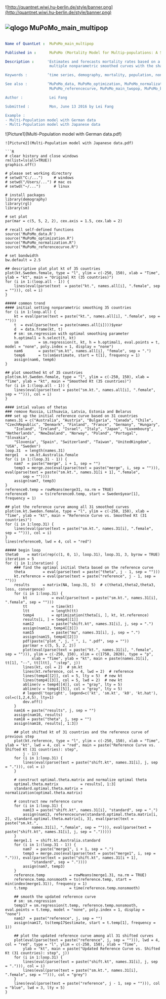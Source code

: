 
![http://quantnet.wiwi.hu-berlin.de/style/banner.png](http://quantnet.wiwi.hu-berlin.de/style/banner.png)

## ![qlogo](http://quantnet.wiwi.hu-berlin.de/graphics/quantlogo.png) **MuPoMo_main_multipop**


```yaml

Name of QuantLet :  MuPoMo_main_multipop

Published in :      MuPoMo (Mortality Model for Multip-populations: A Semiparametric Comparison Approach)

Description :      'Estimates and forecasts mortality rates based on a semi-parametric approach, which applies parametric modelling for 
                    multiple nonparametric smoothed curves with the shape-related nonlinear variation.’

Keywords :         ‘time series, demography, mortality, population, nonparametric smoothing, parametric modelling, Lee-Carter method’

See also :         ‘MuPoMo_data, MuPoMo_optimization, MuPoMo_normalization, 
                    MuPoMo_referencecurve, MuPoMo_main_twopop, MuPoMo_bootstrap’

Author :            Lei Fang

Submitted :         Mon, June 13 2016 by Lei Fang

Example : 
- Multi-Population model with German data
- Multi-Population model with Japanese data

```

![Picture1](Multi-Population model with German data.pdf)

```
![Picture2](Multi-Population model with Japanese data.pdf)

```R
# clear history and close windows
rm(list=ls(all=TRUE))
graphics.off()

# please set working directory
# setwd("C:/...")     # windows
# setwd("/Users/...") # mac os
# setwd("~/...")      # linux

# install packages
library(demography)
library(rgl)
library(sm)

# set plot
par(mar = c(5, 5, 2, 2), cex.axis = 1.5, cex.lab = 2)

# recall self-defined functions
source('MuPoMo_data.R')
source("MuPoMo_optimization.R")
source("MuPoMo_normalization.R")
source("MuPoMo_referencecurve.R")

# set bandwidth
bw.default = 2.5

## descriptive plot plot kt of 35 countries
plot(kt.Sweden.female, type = "l", ylim = c(-250, 150), xlab = "Time", ylab = "kt", main = "Original Kt (35 countries)")
for (i in 1:(loop.all - 1)) {
    lines(eval(parse(text  = paste("kt.", names.all[i], ".female", sep = ""))), col = i)
}

##### common trend
#### initial setting nonparametric smoothing 35 countries
for (i in 1:loop.all) {
    kt = eval(parse(text = paste("kt.", names.all[i], ".female", sep = "")))
    t  = eval(parse(text = paste(names.all[i])))$year
    d  = data.frame(kt, t)
    # sm: sm.regression with optimal smoothing parameter
    h.optimal1 = h.select(t, kt)
    sm         = sm.regression(t, kt, h = h.optimal1, eval.points = t, model = "none", poly.index = 1, display = "none")
    nam6       = paste("sm.kt", names.all[i], "female", sep = ".")
    temp6      = ts(sm$estimate, start = t[1], frequency = 1)
    assign(nam6, temp6)
}

## plot smoothed kt of 35 countries
plot(sm.kt.Sweden.female, type = "l", ylim = c(-250, 150), xlab = "Time", ylab = "kt", main = "Smoothed Kt (35 countries)")
for (i in 1:(loop.all - 1)) {
    lines(eval(parse(text = paste("sm.kt.", names.all[i], ".female", sep = ""))), col = i)
}

#### intial values of thetas 
### remove Russia, Lithuavia, Latvia, Estonia and Belarus 
### set up the initial reference curve based on 31 countries
names.31 = c("Australia", "Austria", "Bulgaria", "Canada", "Chile", "CzechRepublic", "Denmark", "Finland", "France", "Germany", "Hungary", 
    "Iceland", "Ireland", "Israel", "Italy", "Japan", "Luxembourg", "Netherlands", "NewZealand", "Norway", "Poland", "Portugal", "Slovakia", 
    "Slovenia", "Spain", "Switzerland", "Taiwan", "UnitedKingdom", "USA", "Sweden")
loop.31  = length(names.31)
merge1   = sm.kt.Australia.female
for (i in 1:(loop.31 - 1)) {
    nam7  = paste("merge", i + 1, sep = "")
    temp3 = merge.zoo(eval(parse(text = paste("merge", i, sep = ""))), eval(parse(text = paste("sm.kt.", names.31[i + 1], ".female", 
        sep = ""))))
    assign(nam7, temp3)
}
reference0.temp = rowMeans(merge31, na.rm = TRUE)
reference0      = ts(reference0.temp, start = Sweden$year[1], frequency = 1)

## plot the reference curve among all 31 smoothed curves
plot(sm.kt.Sweden.female, type = "l", ylim = c(-250, 150), xlab = "Time", ylab = "kt", main = "Reference Curve vs. Smoothed Kt (31 countries)")
for (i in 1:loop.31) {
    lines(eval(parse(text = paste("sm.kt.", names.31[i], ".female", sep = ""))), col = i)
}
lines(reference0, lwd = 4, col = "red")

##### begin loop
theta0    = matrix(rep(c(1, 0, 1), loop.31), loop.31, 3, byrow = TRUE)
iteration = 5
for (j in 1:iteration) {
    ### find the optimal initial theta based on the reference curve
    theta        = eval(parse(text = paste("theta", j - 1, sep = "")))
    kt.reference = eval(parse(text = paste("reference", j - 1, sep = "")))
    results      = matrix(NA, loop.31, 5)  # c(theta1,theta2,theta3, loss, convergence)
    for (i in 1:loop.31) {
        kt           = eval(parse(text = paste("sm.kt.", names.31[i], ".female", sep = "")))
        tt           = time(kt)
        ltt          = length(tt)
        temp4        = optimization(theta[i, ], kt, kt.reference)
        results[i, ] = temp4[[1]]
        nam12        = paste("shift.kt", names.31[i], j, sep = ".")
        assign(nam12, temp4[[3]])
        nam15        = paste("mu", names.31[i], j, sep = ".")
        assign(nam15, temp4[[2]])
        pdf(paste("plot_", j, "_", i, ".pdf", sep = ""))
        par(mar = c(5, 5, 2, 2))
        plot(eval(parse(text = paste("kt.", names.31[i], ".female", sep = ""))), ylim = c(-250, 150), xlim = c(1750, 2020), type = "p", 
            xlab = "Time", ylab = "kt", main = paste(names.31[i], tt[1], "--", tt[ltt], ":step", j))
        lines(kt, col = 2)  # sm.kt
        lines(kt.reference, col = 4, lwd = 2)  # reference
        lines(temp4[[2]], col = 5, lty = 5)  # new kt
        lines(temp4[[3]], col = 5, lwd = 2)  # new kt
        abline(v = temp4[[4]], col = "gray", lty = 5)
        abline(v = temp4[[5]], col = "gray", lty = 5)
        # legend('topright', legend=c('kt', 'sm.kt', 'k0', 'kt.hat'), col=c(1,2,4,5), lty=1)
        dev.off()
    }
    nam16 = paste("results", j, sep = "")
    assign(nam16, results)
    nam18 = paste("theta", j, sep = "")
    assign(nam18, results[, 1:3])
    
    ## plot shifted kt of 31 countries and the reference curve of previous step
    plot(kt.reference, type = "l", ylim = c(-250, 150), xlab = "Time", ylab = "kt", lwd = 4, col = "red", main = paste("Reference Curve vs. Shifted Kt (31 countries): step", 
        j - 1))
    for (i in 1:loop.31) {
        lines(eval(parse(text = paste("shift.kt", names.31[i], j, sep = "."))), col = i)
    }
    
    # construct optimal.theta.matrix and normalize optimal theta
    optimal.theta.matrix          = results[, 1:3]
    standard.optimal.theta.matrix = normalization(optimal.theta.matrix)
    
    # construct new reference curve
    for (i in 1:loop.31) {
        nam13 = paste("shift.kt", names.31[i], "standard", sep = ".")
        assign(nam13, referencecurve(standard.optimal.theta.matrix[i, 2], standard.optimal.theta.matrix[i, 3], eval(parse(text = paste("sm.kt.", 
            names.31[i], ".female", sep = ""))), eval(parse(text = paste("shift.kt", names.31[i], j, sep = ".")))))
    }
    merge1.1  = shift.kt.Australia.standard
    for (i in 1:(loop.31 - 1)) {
        nam7  = paste("merge1", i + 1, sep = ".")
        temp3 = merge.zoo(eval(parse(text = paste("merge1", i, sep = "."))), eval(parse(text = paste("shift.kt", names.31[i + 1], 
            "standard", sep = "."))))
        assign(nam7, temp3)
    }
    reference.temp           = rowMeans(merge1.31, na.rm = TRUE)
    reference.temp.nonsmooth = ts(reference.temp, start = min(index(merge1.31)), frequency = 1)
    t.temp                   = time(reference.temp.nonsmooth)
    
    ## smooth the updated reference curve
    # sm: sm.regression
    temp17 = sm.regression(t.temp, reference.temp.nonsmooth, eval.points = t.temp, model = "none", poly.index = 1, display = "none")
    nam17  = paste("reference", j, sep = "")
    assign(nam17, ts(temp17$estimate, start = t.temp[1], frequency = 1))
    
    ## plot the updated reference curve among all 31 shifted curves
    plot(eval(parse(text = paste("reference", j, sep = ""))), lwd = 4, col = "red", type = "l", ylim = c(-250, 150), xlab = "Time", 
        ylab = "kt", main = paste("Updated Reference Curve vs. Shifted Kt (31 countries): step", j))
    for (i in 1:loop.31) {
        lines(eval(parse(text = paste("shift.kt", names.31[i], j, sep = "."))), col = i)
        lines(eval(parse(text = paste("sm.kt.", names.31[i], ".female", sep = ""))), col = "grey")
    }
    lines(eval(parse(text = paste("reference", j - 1, sep = ""))), col = "blue", lwd = 3, lty = 5)
}
```
